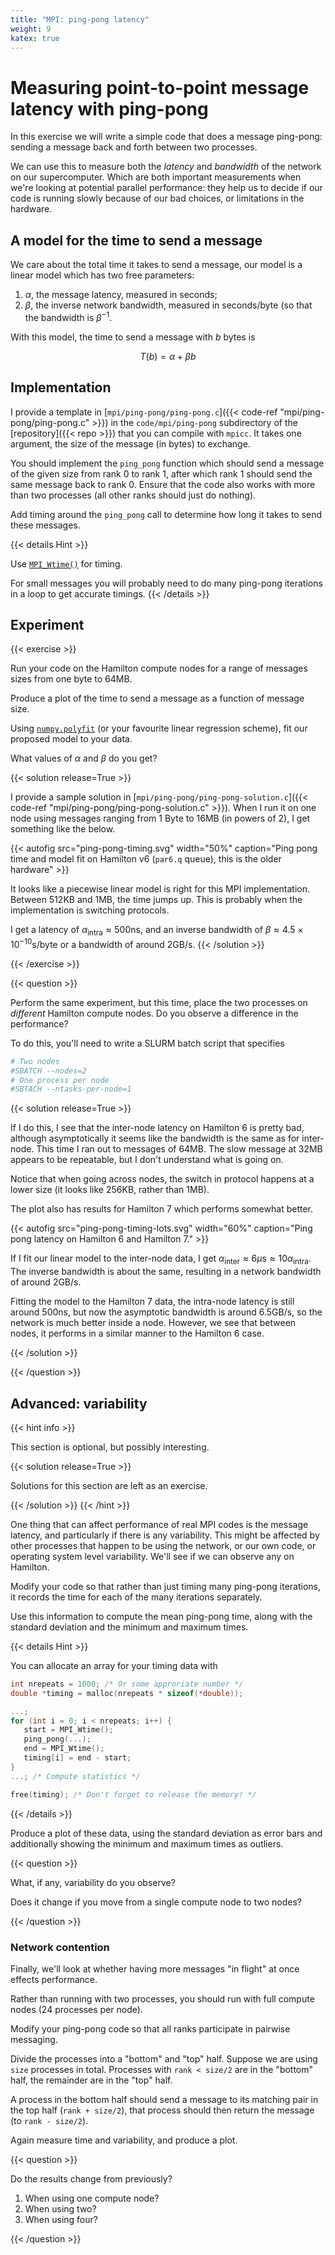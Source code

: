 ```yaml
---
title: "MPI: ping-pong latency"
weight: 9
katex: true
---
```


# Measuring point-to-point message latency with ping-pong

In this exercise we will write a simple code that does a message
ping-pong: sending a message back and forth between two processes.

We can use this to measure both the _latency_ and _bandwidth_ of the
network on our supercomputer. Which are both important measurements
when we're looking at potential parallel performance: they help us to
decide if our code is running slowly because of our bad choices, or
limitations in the hardware.

## A model for the time to send a message

We care about the total time it takes to send a message, our model is
a linear model which has two free parameters:

1. $\alpha$, the message latency, measured in seconds;
2. $\beta$, the inverse network bandwidth, measured in seconds/byte
   (so that the bandwidth is $\beta^{-1}$.

With this model, the time to send a message with $b$ bytes is

$$
T(b) = \alpha + \beta b
$$

## Implementation

I provide a template in [`mpi/ping-pong/ping-pong.c`]({{< code-ref
"mpi/ping-pong/ping-pong.c" >}}) in the `code/mpi/ping-pong`
subdirectory of the [repository]({{< repo >}}) that you can compile
with `mpicc`. It takes one argument, the size of the message (in
bytes) to exchange.

You should implement the `ping_pong` function which should send a
message of the given size from rank 0 to rank 1, after which rank 1
should send the same message back to rank 0. Ensure that the code also
works with more than two processes (all other ranks should just do
nothing).

Add timing around the `ping_pong` call to determine how long it takes
to send these messages.

{{< details Hint >}}

Use [`MPI_Wtime()`](https://rookiehpc.com/mpi/docs/mpi_wtime.php) for
timing.

For small messages you will probably need to do many ping-pong
iterations in a loop to get accurate timings.
{{< /details >}}

## Experiment

{{< exercise >}}

Run your code on the Hamilton compute nodes for a range of messages
sizes from one byte to 64MB.

Produce a plot of the time to send a message as a function of message
size.

Using
[`numpy.polyfit`](https://numpy.org/doc/stable/reference/generated/numpy.polyfit.html)
(or your favourite linear regression scheme), fit our proposed model
to your data.

What values of $\alpha$ and $\beta$ do you get?

{{< solution  release=True >}}

I provide a sample solution in
[`mpi/ping-pong/ping-pong-solution.c`]({{< code-ref
"mpi/ping-pong/ping-pong-solution.c" >}}). When I run it on one node
using messages ranging from 1 Byte to 16MB (in powers of 2), I get
something like the below.

{{< autofig 
    src="ping-pong-timing.svg"
    width="50%"
    caption="Ping pong time and model fit on Hamilton v6 (`par6.q` queue), this is the older hardware" >}}
    
It looks like a piecewise linear model is right for this MPI
implementation. Between 512KB and 1MB, the time jumps up. This is
probably when the implementation is switching protocols.

I get a latency of $\alpha_\text{intra} \approx 500\text{ns}$, and an inverse
bandwidth of $\beta \approx 4.5\times 10^{-10}\text{s/byte}$ or a
bandwidth of around $2\text{GB/s}$.
{{< /solution >}}

{{< /exercise >}}

{{< question >}}

Perform the same experiment, but this time, place the two processes on
_different_ Hamilton compute nodes. Do you observe a difference in the
performance?

To do this, you'll need to write a SLURM batch script that specifies

```sh
# Two nodes
#SBATCH --nodes=2
# One process per node
#SBTACH --ntasks-per-node=1
```

{{< solution  release=True >}}

If I do this, I see that the inter-node latency on Hamilton 6 is
pretty bad, although asymptotically it seems like the bandwidth is the
same as for inter-node. This time I ran out to messages of 64MB. The
slow message at 32MB appears to be repeatable, but I don't understand
what is going on.

Notice that when going across nodes, the switch in protocol happens at
a lower size (it looks like 256KB, rather than 1MB).

The plot also has results for Hamilton 7 which performs somewhat
better.

{{< autofig
    src="ping-pong-timing-lots.svg"
    width="60%"
    caption="Ping pong latency on Hamilton 6 and Hamilton 7." >}}

If I fit our linear model to the inter-node data, I get
$\alpha_\text{inter} \approx 6\mu\text{s} \approx 10
\alpha_\text{intra}$. The inverse bandwidth is about the same,
resulting in a network bandwidth of around $2\text{GB/s}$.

Fitting the model to the Hamilton 7 data, the intra-node latency is
still around $500\text{ns}$, but now the asymptotic bandwidth is
around $6.5\text{GB/s}$, so the network is much better inside a node.
However, we see that between nodes, it performs in a similar manner to
the Hamilton 6 case.

{{< /solution >}}

{{< /question >}}


## Advanced: variability

{{< hint info >}}

This section is optional, but possibly interesting.

{{< solution  release=True >}}

Solutions for this section are left as an exercise.

{{< /solution >}}
{{< /hint >}}

One thing that can affect performance of real MPI codes is the message
latency, and particularly if there is any variability. This might be
affected by other processes that happen to be using the network, or
our own code, or operating system level variability. We'll see if we
can observe any on Hamilton.

Modify your code so that rather than just timing many ping-pong
iterations, it records the time for each of the many iterations
separately.

Use this information to compute the mean ping-pong time, along with
the standard deviation and the minimum and maximum times.

{{< details Hint >}}

You can allocate an array for your timing data with

```c
int nrepeats = 1000; /* Or some approriate number */
double *timing = malloc(nrepeats * sizeof(*double));

...;
for (int i = 0; i < nrepeats; i++) {
   start = MPI_Wtime();
   ping_pong(...);
   end = MPI_Wtime();
   timing[i] = end - start;
}
...; /* Compute statistics */

free(timing); /* Don't forget to release the memory! */
```

{{< /details >}}

Produce a plot of these data, using the standard deviation as error
bars and additionally showing the minimum and maximum times as
outliers.

{{< question >}}

What, if any, variability do you observe?

Does it change if you move from a single compute node to two nodes?

{{< /question >}}

### Network contention

Finally, we'll look at whether having more messages "in flight" at
once effects performance.

Rather than running with two processes, you should run with full
compute nodes (24 processes per node).

Modify your ping-pong code so that all ranks participate in pairwise
messaging.

Divide the processes into a "bottom" and "top" half. Suppose we are
using `size` processes in total. Processes with `rank < size/2` are in
the "bottom" half, the remainder are in the "top" half.

A process in the bottom half should send a message to its matching
pair in the top half (`rank + size/2`), that process should then
return the message (to `rank - size/2`).

Again measure time and variability, and produce a plot.

{{< question >}}

Do the results change from previously?

1. When using one compute node?
1. When using two?
1. When using four?

{{< /question >}}
